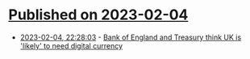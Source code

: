 # [Published on 2023-02-04](index.md)

* [2023-02-04, 22:28:03](https://news.ycombinator.com/item?id=34659088) - [Bank of England and Treasury think UK is 'likely' to need digital currency](https://www.reuters.com/world/uk/boe-treasury-think-uk-is-likely-need-digital-currency-telegraph-2023-02-04/)
